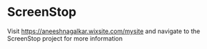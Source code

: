 # ScreenStop

Visit https://aneeshnagalkar.wixsite.com/mysite and navigate to the ScreenStop project for more information
